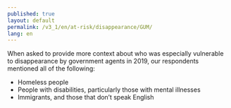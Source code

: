 ```yaml
---
published: true
layout: default
permalink: /v3_1/en/at-risk/disappearance/GUM/
lang: en
---
```

When asked to provide more context about who was especially vulnerable to disappearance by government agents in 2019, our respondents mentioned all of the following:  

- Homeless people 
- People with disabilities, particularly those with mental illnesses  
- Immigrants, and those that don’t speak English
